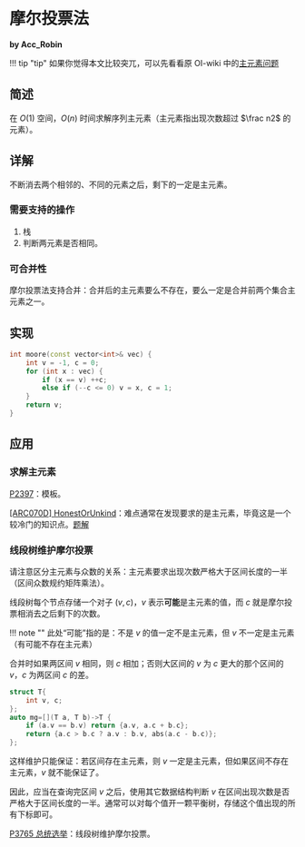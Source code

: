 # 摩尔投票法

**by Acc_Robin**

!!! tip "tip"
    如果你觉得本文比较突兀，可以先看看原 OI-wiki 中的[主元素问题](https://oi-wiki.org/misc/main-element/)

## 简述

在 $O(1)$ 空间，$O(n)$ 时间求解序列主元素（主元素指出现次数超过 $\frac n2$ 的元素）。

## 详解

不断消去两个相邻的、不同的元素之后，剩下的一定是主元素。

### 需要支持的操作

1. 栈
2. 判断两元素是否相同。

### 可合并性

摩尔投票法支持合并：合并后的主元素要么不存在，要么一定是合并前两个集合主元素之一。

## 实现

```cpp
int moore(const vector<int>& vec) {
    int v = -1, c = 0;
    for (int x : vec) {
        if (x == v) ++c;
        else if (--c <= 0) v = x, c = 1;
    }
    return v;
}
```

## 应用

### 求解主元素

[P2397](http://luogu.com.cn/problem/P2397)：模板。

[[ARC070D] HonestOrUnkind](https://www.luogu.com.cn/problem/AT2348)：难点通常在发现要求的是主元素，毕竟这是一个较冷门的知识点。[题解](/docs/misc/moore/ARC070D.md)

### 线段树维护摩尔投票

请注意区分主元素与众数的关系：主元素要求出现次数严格大于区间长度的一半（区间众数规约矩阵乘法）。

线段树每个节点存储一个对子 $(v,c)$，$v$ 表示**可能**是主元素的值，而 $c$ 就是摩尔投票相消去之后剩下的次数。

!!! note ""
    此处“可能”指的是：不是 $v$ 的值一定不是主元素，但 $v$ 不一定是主元素（有可能不存在主元素）

合并时如果两区间 $v$ 相同，则 $c$ 相加；否则大区间的 $v$ 为 $c$ 更大的那个区间的 $v$，$c$ 为两区间 $c$ 的差。

```cpp
struct T{
    int v, c;
};
auto mg=[](T a, T b)->T {
    if (a.v == b.v) return {a.v, a.c + b.c};
    return {a.c > b.c ? a.v : b.v, abs(a.c - b.c)};
};
```

这样维护只能保证：若区间存在主元素，则 $v$ 一定是主元素，但如果区间不存在主元素，$v$ 就不能保证了。

因此，应当在查询完区间 $v$ 之后，使用其它数据结构判断 $v$ 在区间出现次数是否严格大于区间长度的一半。通常可以对每个值开一颗平衡树，存储这个值出现的所有下标即可。

[P3765 总统选举](https://www.luogu.com.cn/problem/P3765)：线段树维护摩尔投票。
